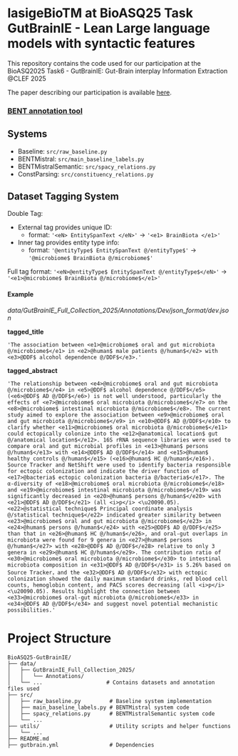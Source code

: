 # lasigeBioTM at BioASQ25 Task GutBrainIE - Lean Large language models with syntactic features

This repository contains the code used for our participation at the BioASQ2025 Task6 - GutBrainIE: Gut-Brain interplay Information Extraction @CLEF 2025

The paper describing our participation is available [here](https://www.dei.unipd.it/~faggioli/temp/clef2025/paper_13.pdf).

### [BENT annotation tool](https://github.com/lasigeBioTM/BENT)

## Systems
- Baseline: `src/raw_baseline.py`
- BENTMistral: `src/main_baseline_labels.py`
- BENTMistralSemantic: `src/spacy_relations.py`
- ConstParsing: `src/constituency_relations.py`

## Dataset Tagging System
Double Tag:
- External tag provides unique ID:
	- format: `'<eN> EntitySpanText </eN>'` → `'<e1> BrainBiota </e1>'`
- Inner tag provides entity type info:
	- format: `'@entityType$ EntitySpanText @/entityType$'` → `'@microbiome$ BrainBiota @/microbiome$'`

Full tag format: `'<eN>@entityType$ EntitySpanText @/entityType$</eN>'` → `'<e1>@microbiome$ BrainBiota @/microbiome$</e1>'`

#### Example 
*data/GutBrainIE_Full_Collection_2025/Annotations/Dev/json_format/dev.json*

**tagged_title**
```
'The association between <e1>@microbiome$ oral and gut microbiota @/microbiome$</e1> in <e2>@human$ male patients @/human$</e2> with <e3>@DDF$ alcohol dependence @/DDF$</e3>.'
```
**tagged_abstract**
```
'The relationship between <e4>@microbiome$ oral and gut microbiota @/microbiome$</e4> in <e5>@DDF$ alcohol dependence @/DDF$</e5> (<e6>@DDF$ AD @/DDF$</e6>) is not well understood, particularly the effects of <e7>@microbiome$ oral microbiota @/microbiome$</e7> on the <e8>@microbiome$ intestinal microbiota @/microbiome$</e8>. The current study aimed to explore the association between <e9>@microbiome$ oral and gut microbiota @/microbiome$</e9> in <e10>@DDF$ AD @/DDF$</e10> to clarify whether <e11>@microbiome$ oral microbiota @/microbiome$</e11> could ectopically colonize into the <e12>@anatomical location$ gut @/anatomical location$</e12>. 16S rRNA sequence libraries were used to compare oral and gut microbial profiles in <e13>@human$ persons @/human$</e13> with <e14>@DDF$ AD @/DDF$</e14> and <e15>@human$ healthy controls @/human$</e15> (<e16>@human$ HC @/human$</e16>). Source Tracker and NetShift were used to identify bacteria responsible for ectopic colonization and indicate the driver function of <e17>@bacteria$ ectopic colonization bacteria @/bacteria$</e17>. The α-diversity of <e18>@microbiome$ oral microbiota @/microbiome$</e18> and <e19>@microbiome$ intestinal microbiota @/microbiome$</e19> was significantly decreased in <e20>@human$ persons @/human$</e20> with <e21>@DDF$ AD @/DDF$</e21> (all <i>p</i> <\u20090.05). <e22>@statistical technique$ Principal coordinate analysis @/statistical technique$</e22> indicated greater similarity between <e23>@microbiome$ oral and gut microbiota @/microbiome$</e23> in <e24>@human$ persons @/human$</e24> with <e25>@DDF$ AD @/DDF$</e25> than that in <e26>@human$ HC @/human$</e26>, and oral-gut overlaps in microbiota were found for 9 genera in <e27>@human$ persons @/human$</e27> with <e28>@DDF$ AD @/DDF$</e28> relative to only 3 genera in <e29>@human$ HC @/human$</e29>. The contribution ratio of <e30>@microbiome$ oral microbiota @/microbiome$</e30> to intestinal microbiota composition in <e31>@DDF$ AD @/DDF$</e31> is 5.26% based on Source Tracker，and the <e32>@DDF$ AD @/DDF$</e32> with ectopic colonization showed the daily maximum standard drinks, red blood cell counts, hemoglobin content, and PACS scores decreasing (all <i>p</i> <\u20090.05). Results highlight the connection between <e33>@microbiome$ oral-gut microbiota @/microbiome$</e33> in <e34>@DDF$ AD @/DDF$</e34> and suggest novel potential mechanistic possibilities.'
```

# Project Structure
```
BioASQ25-GutBrainIE/
├── data/                       
│   ├── GutBrainIE_Full_Collection_2025/
│   │   └── Annotations/
│   └── ...                    # Contains datasets and annotation files used 
├── src/                        
│   ├── raw_baseline.py         # Baseline system implementation
│   ├── main_baseline_labels.py # BENTMistral system code
│   ├── spacy_relations.py      # BENTMistralSemantic system code
│   └── ...                    
├── utils/                      # Utility scripts and helper functions
│   └── ...                    
├── README.md                   
├── gutbrain.yml                # Dependencies

```

